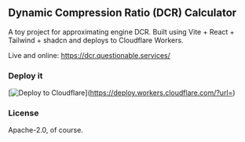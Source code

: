 ## Dynamic Compression Ratio (DCR) Calculator

A toy project for approximating engine DCR. Built using Vite + React + Tailwind + shadcn and deploys to Cloudflare Workers.

Live and online: https://dcr.questionable.services/

### Deploy it

[![Deploy to Cloudflare](https://deploy.workers.cloudflare.com/button)](https://deploy.workers.cloudflare.com/?url=<your git repo URL>)

### License

Apache-2.0, of course.
